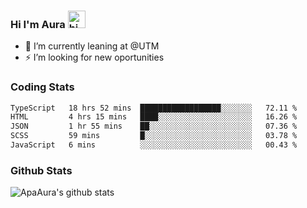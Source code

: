 ### Hi I'm Aura <img src="https://user-images.githubusercontent.com/1303154/88677602-1635ba80-d120-11ea-84d8-d263ba5fc3c0.gif" width="28px" alt="hi">

- 🔭 I’m currently leaning at @UTM
- ⚡ I’m looking for new oportunities


### Coding Stats

<!--START_SECTION:waka-->

```txt
TypeScript   18 hrs 52 mins  ██████████████████░░░░░░░   72.11 %
HTML         4 hrs 15 mins   ████░░░░░░░░░░░░░░░░░░░░░   16.26 %
JSON         1 hr 55 mins    ██░░░░░░░░░░░░░░░░░░░░░░░   07.36 %
SCSS         59 mins         █░░░░░░░░░░░░░░░░░░░░░░░░   03.78 %
JavaScript   6 mins          ░░░░░░░░░░░░░░░░░░░░░░░░░   00.43 %
```

<!--END_SECTION:waka-->

### Github Stats

![ApaAura's github stats](https://github-readme-stats.vercel.app/api?username=ApaAura&count_private=true&theme=tokyonight&hide=contribs,prs)
